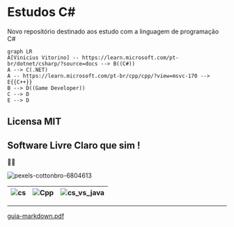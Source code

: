 # Estudos C#
 Novo repositório destinado aos estudo com a linguagem de programação C#

```mermaid
graph LR
A[Vinicius Vitorino] -- https://learn.microsoft.com/pt-br/dotnet/csharp/?source=docs --> B((C#))
A --> C(.NET)
A -- https://learn.microsoft.com/pt-br/cpp/cpp/?view=msvc-170 --> E{{C++}}
B --> D((Game Developer))
C --> D
E --> D
```
## Licensa MIT 

**Software Livre Claro que sim !**
---
🛫🎯


![pexels-cottonbro-6804613](https://github.com/user-attachments/assets/f155f0f0-0752-495a-8ef5-441b7ef28ee7)


|![cs](https://github.com/user-attachments/assets/78d0bb44-039a-4536-b648-4f3b5704bd36)|![Cpp](https://github.com/user-attachments/assets/f4aa3dee-8e17-4d5e-be95-c7a715cd31bf)|![cs_vs_java](https://github.com/user-attachments/assets/9d5fecb4-cf23-4ae1-ba9e-c690ebef69f8)
:---: | :---: | :---:

***

[guia-markdown.pdf](https://github.com/user-attachments/files/16184420/guia-markdown.pdf)




